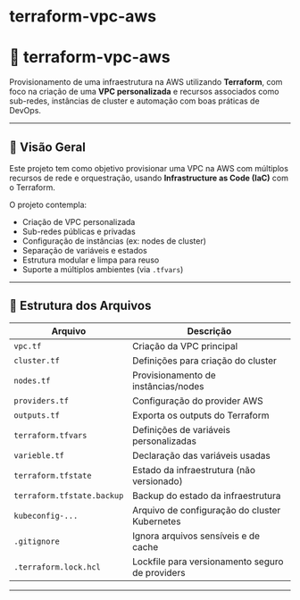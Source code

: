 # terraform-vpc-aws
# 🚀 terraform-vpc-aws

Provisionamento de uma infraestrutura na AWS utilizando **Terraform**, com foco na criação de uma **VPC personalizada** e recursos associados como sub-redes, instâncias de cluster e automação com boas práticas de DevOps.

---

## 📘 Visão Geral

Este projeto tem como objetivo provisionar uma VPC na AWS com múltiplos recursos de rede e orquestração, usando **Infrastructure as Code (IaC)** com o Terraform.

O projeto contempla:

- Criação de VPC personalizada
- Sub-redes públicas e privadas
- Configuração de instâncias (ex: nodes de cluster)
- Separação de variáveis e estados
- Estrutura modular e limpa para reuso
- Suporte a múltiplos ambientes (via `.tfvars`)

---

## 📂 Estrutura dos Arquivos

| Arquivo                     | Descrição |
|----------------------------|-----------|
| `vpc.tf`                   | Criação da VPC principal |
| `cluster.tf`               | Definições para criação do cluster |
| `nodes.tf`                 | Provisionamento de instâncias/nodes |
| `providers.tf`             | Configuração do provider AWS |
| `outputs.tf`               | Exporta os outputs do Terraform |
| `terraform.tfvars`         | Definições de variáveis personalizadas |
| `varieble.tf`              | Declaração das variáveis usadas |
| `terraform.tfstate`        | Estado da infraestrutura (não versionado) |
| `terraform.tfstate.backup` | Backup do estado da infraestrutura |
| `kubeconfig-...`           | Arquivo de configuração do cluster Kubernetes |
| `.gitignore`               | Ignora arquivos sensíveis e de cache |
| `.terraform.lock.hcl`      | Lockfile para versionamento seguro de providers |

---
